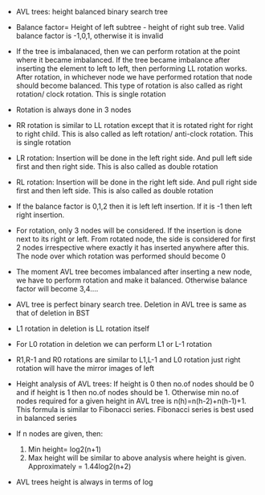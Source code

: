 * AVL trees: height balanced binary search tree

* Balance factor= Height of left subtree - height of right sub tree. Valid balance factor is -1,0,1, otherwise it is invalid

* If the tree is imbalanaced, then we can perform rotation at the point where it became imbalanced. If the tree became imbalance after inserting the element to left to left, then performing LL rotation works. After rotation, in whichever node we have performed rotation that node should become balanced. This type of rotation is also called as right rotation/ clock rotation. This is single rotation

* Rotation is always done in 3 nodes

* RR rotation is similar to LL rotation except that it is rotated right for right to right child. This is also called as left rotation/ anti-clock rotation. This is single rotation

* LR rotation: Insertion will be done in the left right side. And pull left side first and then right side. This is also called as double rotation

* RL rotation: Insertion will be done in the right left side. And pull right side first and then left side. This is also called as double rotation

* If the balance factor is 0,1,2 then it is left left insertion. If it is -1 then left right insertion.

* For rotation, only 3 nodes will be considered. If the insertion is done next to its right or left. From rotated node, the side is considered for first 2 nodes irrespective where exactly it has inserted anywhere after this. The node over which rotation was performed should become 0

* The moment AVL tree becomes imbalanced after inserting a new node, we have to perform rotation and make it balanced. Otherwise balance factor will become 3,4.... 

* AVL tree is perfect binary search tree. Deletion in AVL tree is same as that of deletion in BST

* L1 rotation in deletion is LL rotation itself

* For L0 rotation in deletion we can perform L1 or L-1 rotation

* R1,R-1 and R0 rotations are similar to L1,L-1 and L0 rotation just right rotation will have the mirror images of left

* Height analysis of AVL trees: If height is 0 then no.of nodes should be 0 and if height is 1 then no.of nodes should be 1. Otherwise min no.of nodes required for a given height in AVL tree is n(h)=n(h-2)+n(h-1)+1. This formula is similar to Fibonacci series. Fibonacci series is best used in balanced series

* If n nodes are given, then:
    1. Min height= log2(n+1)
    2. Max height will be similar to above analysis where height is given. Approximately = 1.44log2(n+2)

* AVL trees height is always in terms of log